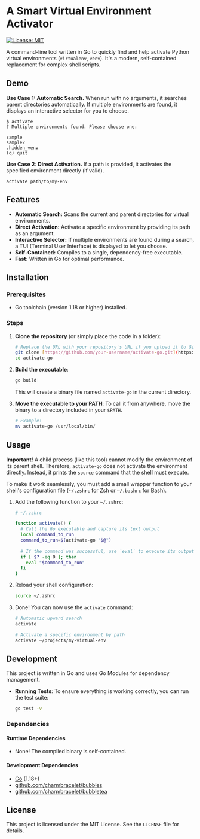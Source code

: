 # A Smart Virtual Environment Activator

[![License: MIT](https://img.shields.io/badge/License-MIT-yellow.svg)](https://opensource.org/licenses/MIT)

A command-line tool written in Go to quickly find and help activate Python
virtual environments (`virtualenv`, `venv`). It's a modern, self-contained
replacement for complex shell scripts.

## Demo

**Use Case 1: Automatic Search.** When run with no arguments, it searches
parent directories automatically. If multiple environments are found, it
displays an interactive selector for you to choose.

```plain
$ activate
? Multiple environments found. Please choose one:

sample
sample2
.hidden_venv
(q) quit
```

**Use Case 2: Direct Activation.** If a path is provided, it activates the
specified environment directly (if valid).

```plain
activate path/to/my-env
```

## Features

* **Automatic Search:** Scans the current and parent directories for virtual
  environments.
* **Direct Activation:** Activate a specific environment by providing its path
  as an argument.
* **Interactive Selector:** If multiple environments are found during a search,
  a TUI (Terminal User Interface) is displayed to let you choose.
* **Self-Contained:** Compiles to a single, dependency-free executable.
* **Fast:** Written in Go for optimal performance.

## Installation

### Prerequisites

* Go toolchain (version 1.18 or higher) installed.

### Steps

1. **Clone the repository** (or simply place the code in a folder):

    ```bash
    # Replace the URL with your repository's URL if you upload it to GitHub
    git clone [https://github.com/your-username/activate-go.git](https://github.com/your-username/activate-go.git)
    cd activate-go
    ```

2. **Build the executable**:

    ```bash
    go build
    ```

    This will create a binary file named `activate-go` in the current directory.

3. **Move the executable to your PATH**: To call it from anywhere, move the binary to a directory included in your `$PATH`.

    ```bash
    # Example:
    mv activate-go /usr/local/bin/
    ```

## Usage

**Important!** A child process (like this tool) cannot modify the environment of its parent shell. Therefore, `activate-go` does not activate the environment directly. Instead, it prints the `source` command that the shell must execute.

To make it work seamlessly, you must add a small wrapper function to your shell's configuration file (`~/.zshrc` for Zsh or `~/.bashrc` for Bash).

1. Add the following function to your `~/.zshrc`:

    ```zsh
    # ~/.zshrc

    function activate() {
      # Call the Go executable and capture its text output
      local command_to_run
      command_to_run=$(activate-go "$@")
      
      # If the command was successful, use `eval` to execute its output in the current shell
      if [ $? -eq 0 ]; then
        eval "$command_to_run"
      fi
    }
    ```

2. Reload your shell configuration:

    ```bash
    source ~/.zshrc
    ```

3. Done! You can now use the `activate` command:

    ```bash
    # Automatic upward search
    activate

    # Activate a specific environment by path
    activate ~/projects/my-virtual-env
    ```

## Development

This project is written in Go and uses Go Modules for dependency management.

* **Running Tests**: To ensure everything is working correctly, you can run the
  test suite:

    ```bash
    go test -v
    ```

### Dependencies

#### Runtime Dependencies

* None! The compiled binary is self-contained.

#### Development Dependencies

* [Go](https://golang.org/) (1.18+)
* [github.com/charmbracelet/bubbles](https://github.com/charmbracelet/bubbles)
* [github.com/charmbracelet/bubbletea](https://github.com/charmbracelet/bubbletea)

## License

This project is licensed under the MIT License. See the `LICENSE` file for details.

